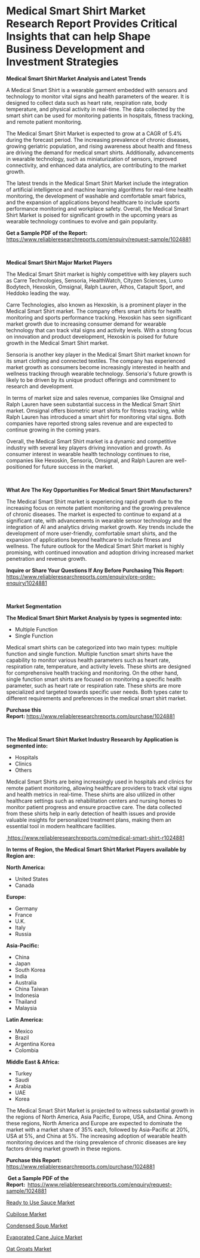 <p><h1>Medical Smart Shirt Market Research Report Provides Critical Insights that can help Shape Business Development and Investment Strategies</h1></p><p><strong>Medical Smart Shirt Market Analysis and Latest Trends</strong></p>
<p><p>A Medical Smart Shirt is a wearable garment embedded with sensors and technology to monitor vital signs and health parameters of the wearer. It is designed to collect data such as heart rate, respiration rate, body temperature, and physical activity in real-time. The data collected by the smart shirt can be used for monitoring patients in hospitals, fitness tracking, and remote patient monitoring.</p><p>The Medical Smart Shirt Market is expected to grow at a CAGR of 5.4% during the forecast period. The increasing prevalence of chronic diseases, growing geriatric population, and rising awareness about health and fitness are driving the demand for medical smart shirts. Additionally, advancements in wearable technology, such as miniaturization of sensors, improved connectivity, and enhanced data analytics, are contributing to the market growth.</p><p>The latest trends in the Medical Smart Shirt Market include the integration of artificial intelligence and machine learning algorithms for real-time health monitoring, the development of washable and comfortable smart fabrics, and the expansion of applications beyond healthcare to include sports performance monitoring and workplace safety. Overall, the Medical Smart Shirt Market is poised for significant growth in the upcoming years as wearable technology continues to evolve and gain popularity.</p></p>
<p><strong>Get a Sample PDF of the Report:&nbsp;</strong> <a href="https://www.reliableresearchreports.com/enquiry/request-sample/1024881">https://www.reliableresearchreports.com/enquiry/request-sample/1024881</a></p>
<p>&nbsp;</p>
<p><strong>Medical Smart Shirt Major Market Players</strong></p>
<p><p>The Medical Smart Shirt market is highly competitive with key players such as Carre Technologies, Sensoria, HealthWatch, Cityzen Sciences, Lumo Bodytech, Hexoskin, Omsignal, Ralph Lauren, Athos, Catapult Sport, and Heddoko leading the way. </p><p>Carre Technologies, also known as Hexoskin, is a prominent player in the Medical Smart Shirt market. The company offers smart shirts for health monitoring and sports performance tracking. Hexoskin has seen significant market growth due to increasing consumer demand for wearable technology that can track vital signs and activity levels. With a strong focus on innovation and product development, Hexoskin is poised for future growth in the Medical Smart Shirt market.</p><p>Sensoria is another key player in the Medical Smart Shirt market known for its smart clothing and connected textiles. The company has experienced market growth as consumers become increasingly interested in health and wellness tracking through wearable technology. Sensoria's future growth is likely to be driven by its unique product offerings and commitment to research and development.</p><p>In terms of market size and sales revenue, companies like Omsignal and Ralph Lauren have seen substantial success in the Medical Smart Shirt market. Omsignal offers biometric smart shirts for fitness tracking, while Ralph Lauren has introduced a smart shirt for monitoring vital signs. Both companies have reported strong sales revenue and are expected to continue growing in the coming years.</p><p>Overall, the Medical Smart Shirt market is a dynamic and competitive industry with several key players driving innovation and growth. As consumer interest in wearable health technology continues to rise, companies like Hexoskin, Sensoria, Omsignal, and Ralph Lauren are well-positioned for future success in the market.</p></p>
<p>&nbsp;</p>
<p><strong>What Are The Key Opportunities For Medical Smart Shirt Manufacturers?</strong></p>
<p><p>The Medical Smart Shirt market is experiencing rapid growth due to the increasing focus on remote patient monitoring and the growing prevalence of chronic diseases. The market is expected to continue to expand at a significant rate, with advancements in wearable sensor technology and the integration of AI and analytics driving market growth. Key trends include the development of more user-friendly, comfortable smart shirts, and the expansion of applications beyond healthcare to include fitness and wellness. The future outlook for the Medical Smart Shirt market is highly promising, with continued innovation and adoption driving increased market penetration and revenue growth.</p></p>
<p><strong>Inquire or Share Your Questions If Any Before Purchasing This Report:</strong> <a href="https://www.reliableresearchreports.com/enquiry/pre-order-enquiry/1024881">https://www.reliableresearchreports.com/enquiry/pre-order-enquiry/1024881</a></p>
<p>&nbsp;</p>
<p><strong>Market Segmentation</strong></p>
<p><strong>The Medical Smart Shirt Market Analysis by types is segmented into:</strong></p>
<p><ul><li>Multiple Function</li><li>Single Function</li></ul></p>
<p><p>Medical smart shirts can be categorized into two main types: multiple function and single function. Multiple function smart shirts have the capability to monitor various health parameters such as heart rate, respiration rate, temperature, and activity levels. These shirts are designed for comprehensive health tracking and monitoring. On the other hand, single function smart shirts are focused on monitoring a specific health parameter, such as heart rate or respiration rate. These shirts are more specialized and targeted towards specific user needs. Both types cater to different requirements and preferences in the medical smart shirt market.</p></p>
<p><strong>Purchase this Report:&nbsp;</strong><a href="https://www.reliableresearchreports.com/purchase/1024881">https://www.reliableresearchreports.com/purchase/1024881</a></p>
<p>&nbsp;</p>
<p><strong>The Medical Smart Shirt Market Industry Research by Application is segmented into:</strong></p>
<p><ul><li>Hospitals</li><li>Clinics</li><li>Others</li></ul></p>
<p><p>Medical Smart Shirts are being increasingly used in hospitals and clinics for remote patient monitoring, allowing healthcare providers to track vital signs and health metrics in real-time. These shirts are also utilized in other healthcare settings such as rehabilitation centers and nursing homes to monitor patient progress and ensure proactive care. The data collected from these shirts help in early detection of health issues and provide valuable insights for personalized treatment plans, making them an essential tool in modern healthcare facilities.</p></p>
<p><a href="https://www.reliableresearchreports.com/medical-smart-shirt-r1024881">&nbsp;https://www.reliableresearchreports.com/medical-smart-shirt-r1024881</a></p>
<p><strong>In terms of Region, the Medical Smart Shirt Market Players available by Region are:</strong></p>
<p>
    <p> <strong> North America: </strong>
        <ul>
            <li>United States</li>
            <li>Canada</li>
        </ul>
        </p> 
    <p> <strong> Europe: </strong>
        <ul>
            <li>Germany</li>
            <li>France</li>
            <li>U.K.</li>
            <li>Italy</li>
            <li>Russia</li>
        </ul>
        </p> 
    <p> <strong> Asia-Pacific: </strong>
        <ul>
            <li>China</li>
            <li>Japan</li>
            <li>South Korea</li>
            <li>India</li>
            <li>Australia</li>
            <li>China Taiwan</li>
            <li>Indonesia</li>
            <li>Thailand</li>
            <li>Malaysia</li>
        </ul>
        </p> 
    <p> <strong> Latin America: </strong>
        <ul>
            <li>Mexico</li>
            <li>Brazil</li>
            <li>Argentina Korea</li>
            <li>Colombia</li>
        </ul>
        </p> 
    <p> <strong> Middle East & Africa: </strong>
        <ul>
            <li>Turkey</li>
            <li>Saudi</li>
            <li>Arabia</li>
            <li>UAE</li>
            <li>Korea</li>
        </ul>
    </p>
    </p>
<p><p>The Medical Smart Shirt Market is projected to witness substantial growth in the regions of North America, Asia Pacific, Europe, USA, and China. Among these regions, North America and Europe are expected to dominate the market with a market share of 35% each, followed by Asia-Pacific at 20%, USA at 5%, and China at 5%. The increasing adoption of wearable health monitoring devices and the rising prevalence of chronic diseases are key factors driving market growth in these regions.</p></p>
<p><strong>Purchase this Report: </strong><a href="https://www.reliableresearchreports.com/purchase/1024881">https://www.reliableresearchreports.com/purchase/1024881</a></p>
<p>&nbsp;<strong>Get a Sample PDF of the Report:&nbsp;&nbsp;</strong><a href="https://www.reliableresearchreports.com/enquiry/request-sample/1024881">https://www.reliableresearchreports.com/enquiry/request-sample/1024881</a></p>
<p><strong></strong></p>
<p><p><a href="https://medium.com/@cearranry14/ready-to-use-sauce-market-growth-outlook-from-2024-to-2031-and-it-is-projecting-at-9-cagr-with-758a0b746253">Ready to Use Sauce Market</a></p><p><a href="https://medium.com/@obiemante_40648/cubilose-market-size-share-trends-analysis-report-by-product-grade-aaa-grade-aa-grade-a-grade-f4386ab07c17">Cubilose Market</a></p><p><a href="https://medium.com/@berugaru/condensed-soup-market-a-global-and-regional-analysis-2024-2031-fd478fb2d474">Condensed Soup Market</a></p><p><a href="https://github.com/joannesouthgate/Market-Research-Report-List-4/blob/main/evaporated-cane-juice-market.md">Evaporated Cane Juice Market</a></p><p><a href="https://medium.com/@ivethfonsecal57/global-oat-groats-market-size-is-expected-to-reach-at-a-cagr-of-7-8-1a642b0a78bc">Oat Groats Market</a></p></p>